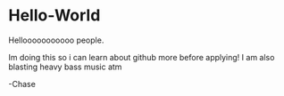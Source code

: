 # Hello-World

Hellooooooooooo people.

Im doing this so i can learn about github more before applying!
I am also blasting heavy bass music atm

-Chase
